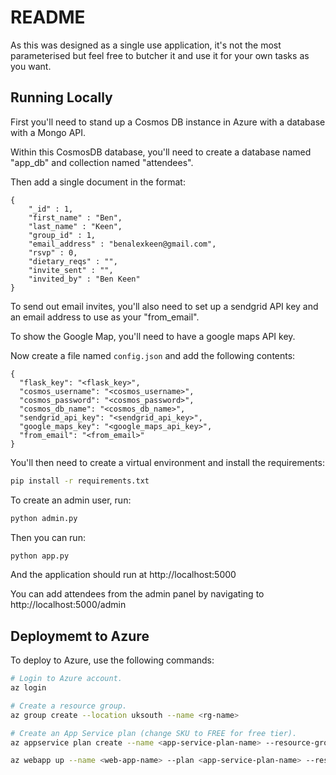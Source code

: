 # README

As this was designed as a single use application, it's not the most parameterised but feel free to butcher it and use it for your own tasks as you want.

## Running Locally

First you'll need to stand up a Cosmos DB instance in Azure with a database with a Mongo API.

Within this CosmosDB database, you'll need to create a database named "app_db" and collection named "attendees".

Then add a single document in the format:
```
{
    "_id" : 1,
    "first_name" : "Ben",
    "last_name" : "Keen",
    "group_id" : 1,
    "email_address" : "benalexkeen@gmail.com",
    "rsvp" : 0,
    "dietary_reqs" : "",
    "invite_sent" : "",
    "invited_by" : "Ben Keen"
}
```

To send out email invites, you'll also need to set up a sendgrid API key and an email address to use as your "from_email".

To show the Google Map, you'll need to have a google maps API key.

Now create a file named `config.json` and add the following contents:
```
{
  "flask_key": "<flask_key>",
  "cosmos_username": "<cosmos_username>",
  "cosmos_password": "<cosmos_password>",
  "cosmos_db_name": "<cosmos_db_name>",
  "sendgrid_api_key": "<sendgrid_api_key>",
  "google_maps_key": "<google_maps_api_key>",
  "from_email": "<from_email>"
}
```

You'll then need to create a virtual environment and install the requirements:
```sh
pip install -r requirements.txt
```

To create an admin user, run:

```sh
python admin.py
```

Then you can run:

```sh
python app.py
```

And the application should run at http://localhost:5000

You can add attendees from the admin panel by navigating to http://localhost:5000/admin


## Deploymemt to Azure

To deploy to Azure, use the following commands:
```sh
# Login to Azure account.
az login

# Create a resource group.
az group create --location uksouth --name <rg-name>

# Create an App Service plan (change SKU to FREE for free tier).
az appservice plan create --name <app-service-plan-name> --resource-group  <rg-name> --sku P1V2 --location uksouth --is-linux

az webapp up --name <web-app-name> --plan <app-service-plan-name> --resource-group  <rg-name> --location uksouth
```
